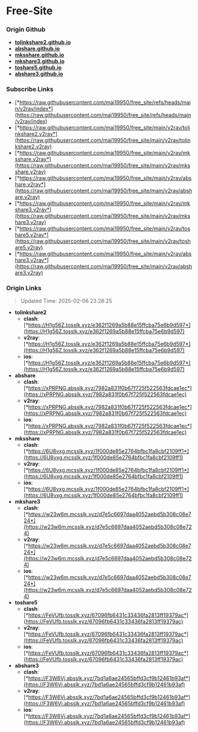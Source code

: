 # Free-Site

### Origin Github

- [**tolinkshare2.github.io**](https://github.com/tolinkshare2/tolinkshare2.github.io)
- [**abshare.github.io**](https://github.com/abshare/abshare.github.io)
- [**mksshare.github.io**](https://github.com/mksshare/mksshare.github.io)
- [**mkshare3.github.io**](https://github.com/mkshare3/mkshare3.github.io)
- [**toshare5.github.io**](https://github.com/toshare5/toshare5.github.io)
- [**abshare3.github.io**](https://github.com/abshare3/abshare3.github.io)

### Subscribe Links

- [*https://raw.githubusercontent.com/mai19950/free_site/refs/heads/main/v2ray/index*](https://raw.githubusercontent.com/mai19950/free_site/refs/heads/main/v2ray/index)
- [*https://raw.githubusercontent.com/mai19950/free_site/main/v2ray/tolinkshare2.v2ray*](https://raw.githubusercontent.com/mai19950/free_site/main/v2ray/tolinkshare2.v2ray)
- [*https://raw.githubusercontent.com/mai19950/free_site/main/v2ray/mksshare.v2ray*](https://raw.githubusercontent.com/mai19950/free_site/main/v2ray/mksshare.v2ray)
- [*https://raw.githubusercontent.com/mai19950/free_site/main/v2ray/abshare.v2ray*](https://raw.githubusercontent.com/mai19950/free_site/main/v2ray/abshare.v2ray)
- [*https://raw.githubusercontent.com/mai19950/free_site/main/v2ray/mkshare3.v2ray*](https://raw.githubusercontent.com/mai19950/free_site/main/v2ray/mkshare3.v2ray)
- [*https://raw.githubusercontent.com/mai19950/free_site/main/v2ray/toshare5.v2ray*](https://raw.githubusercontent.com/mai19950/free_site/main/v2ray/toshare5.v2ray)
- [*https://raw.githubusercontent.com/mai19950/free_site/main/v2ray/abshare3.v2ray*](https://raw.githubusercontent.com/mai19950/free_site/main/v2ray/abshare3.v2ray)

### Origin Links

> Updated Time: 2025-02-06 23:28:25

- **tolinkshare2**
  - **clash**: [*https://H1g56Z.tosslk.xyz/e362f1269a5b88e15ffcba75e6b9d597*](https://H1g56Z.tosslk.xyz/e362f1269a5b88e15ffcba75e6b9d597)
  - **v2ray**: [*https://H1g56Z.tosslk.xyz/e362f1269a5b88e15ffcba75e6b9d597*](https://H1g56Z.tosslk.xyz/e362f1269a5b88e15ffcba75e6b9d597)
  - **ios**: [*https://H1g56Z.tosslk.xyz/e362f1269a5b88e15ffcba75e6b9d597*](https://H1g56Z.tosslk.xyz/e362f1269a5b88e15ffcba75e6b9d597)
- **abshare**
  - **clash**: [*https://xPRPNG.absslk.xyz/7982a831f0b67f725f522563fdcae1ec*](https://xPRPNG.absslk.xyz/7982a831f0b67f725f522563fdcae1ec)
  - **v2ray**: [*https://xPRPNG.absslk.xyz/7982a831f0b67f725f522563fdcae1ec*](https://xPRPNG.absslk.xyz/7982a831f0b67f725f522563fdcae1ec)
  - **ios**: [*https://xPRPNG.absslk.xyz/7982a831f0b67f725f522563fdcae1ec*](https://xPRPNG.absslk.xyz/7982a831f0b67f725f522563fdcae1ec)
- **mksshare**
  - **clash**: [*https://6U8vxg.mcsslk.xyz/1f000de85e2764bfbc1fa8cbf2109ff1*](https://6U8vxg.mcsslk.xyz/1f000de85e2764bfbc1fa8cbf2109ff1)
  - **v2ray**: [*https://6U8vxg.mcsslk.xyz/1f000de85e2764bfbc1fa8cbf2109ff1*](https://6U8vxg.mcsslk.xyz/1f000de85e2764bfbc1fa8cbf2109ff1)
  - **ios**: [*https://6U8vxg.mcsslk.xyz/1f000de85e2764bfbc1fa8cbf2109ff1*](https://6U8vxg.mcsslk.xyz/1f000de85e2764bfbc1fa8cbf2109ff1)
- **mkshare3**
  - **clash**: [*https://w23w6m.mcsslk.xyz/d7e5c6697daa4052aebd5b308c08e724*](https://w23w6m.mcsslk.xyz/d7e5c6697daa4052aebd5b308c08e724)
  - **v2ray**: [*https://w23w6m.mcsslk.xyz/d7e5c6697daa4052aebd5b308c08e724*](https://w23w6m.mcsslk.xyz/d7e5c6697daa4052aebd5b308c08e724)
  - **ios**: [*https://w23w6m.mcsslk.xyz/d7e5c6697daa4052aebd5b308c08e724*](https://w23w6m.mcsslk.xyz/d7e5c6697daa4052aebd5b308c08e724)
- **toshare5**
  - **clash**: [*https://FeVUfb.tosslk.xyz/67096fb6431c33436fa2813ff19379ac*](https://FeVUfb.tosslk.xyz/67096fb6431c33436fa2813ff19379ac)
  - **v2ray**: [*https://FeVUfb.tosslk.xyz/67096fb6431c33436fa2813ff19379ac*](https://FeVUfb.tosslk.xyz/67096fb6431c33436fa2813ff19379ac)
  - **ios**: [*https://FeVUfb.tosslk.xyz/67096fb6431c33436fa2813ff19379ac*](https://FeVUfb.tosslk.xyz/67096fb6431c33436fa2813ff19379ac)
- **abshare3**
  - **clash**: [*https://F3W6Vj.absslk.xyz/7bd1a6ae24565bffd3cf9b12461b93af*](https://F3W6Vj.absslk.xyz/7bd1a6ae24565bffd3cf9b12461b93af)
  - **v2ray**: [*https://F3W6Vj.absslk.xyz/7bd1a6ae24565bffd3cf9b12461b93af*](https://F3W6Vj.absslk.xyz/7bd1a6ae24565bffd3cf9b12461b93af)
  - **ios**: [*https://F3W6Vj.absslk.xyz/7bd1a6ae24565bffd3cf9b12461b93af*](https://F3W6Vj.absslk.xyz/7bd1a6ae24565bffd3cf9b12461b93af)
